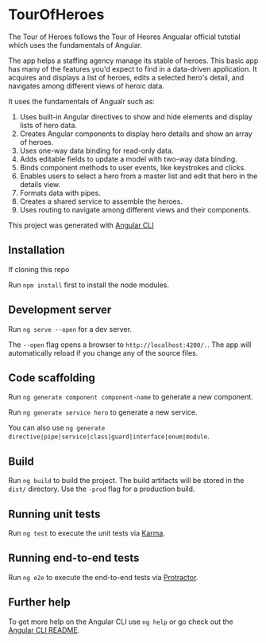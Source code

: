 # TourOfHeroes

The Tour of Heroes follows the Tour of Heores Angualar official tutotial which uses the fundamentals of Angular.

The app helps a staffing agency manage its stable of heroes. This basic app has many of the features you'd expect to find in a data-driven application. It acquires and displays a list of heroes, edits a selected hero's detail, and navigates among different views of heroic data.

It uses the fundamentals of Angualr such as:

1. Uses built-in Angular directives to show and hide elements and display lists of hero data.
2. Creates Angular components to display hero details and show an array of heroes.
3. Uses one-way data binding for read-only data.
4. Adds editable fields to update a model with two-way data binding.
5. Binds component methods to user events, like keystrokes and clicks.
6. Enables users to select a hero from a master list and edit that hero in the details view.
7. Formats data with pipes.
8. Creates a shared service to assemble the heroes.
9. Uses routing to navigate among different views and their components.

This project was generated with [Angular CLI](https://github.com/angular/angular-cli) 


## Installation

If cloning this repo

Run `npm install` first to install the node modules.


## Development server

Run `ng serve --open` for a dev server. 

The `--open` flag opens a browser to `http://localhost:4200/.`. The app will automatically reload if you change any of the source files.


## Code scaffolding

Run `ng generate component component-name` to generate a new component. 

Run `ng generate service hero` to generate a new service. 

You can also use `ng generate directive|pipe|service|class|guard|interface|enum|module`.


## Build

Run `ng build` to build the project. The build artifacts will be stored in the `dist/` directory. Use the `-prod` flag for a production build.


## Running unit tests

Run `ng test` to execute the unit tests via [Karma](https://karma-runner.github.io).


## Running end-to-end tests

Run `ng e2e` to execute the end-to-end tests via [Protractor](http://www.protractortest.org/).


## Further help

To get more help on the Angular CLI use `ng help` or go check out the [Angular CLI README](https://github.com/angular/angular-cli/blob/master/README.md).
